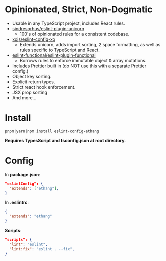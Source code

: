 # Opinionated, Strict, Non-Dogmatic

* Usable in any TypeScript project, includes React rules.
* [sindresorhus/eslint-plugin-unicorn](https://github.com/sindresorhus/eslint-plugin-unicorn)
  * 100's of opinionated rules for a consistent codebase.
* [xojs/eslint-config-xo](https://github.com/sindresorhus/eslint-config-xo)
  * Extends unicorn, adds import sorting, 2 space formatting, as well as rules specific to TypeScript and React.
* [eslint-functional/eslint-plugin-functional](https://github.com/eslint-functional/eslint-plugin-functional)
  * Borrows rules to enforce immutable object & array mutations.
* Includes Prettier built in (do NOT use this with a separate Prettier config.)
* Object key sorting.
* Explicit return types.
* Strict react hook enforcement.
* JSX prop sorting
* And more...

# Install

`pnpm|yarn|npm install eslint-config-ethang`

**Requires TypesScript and tsconfig.json at root directory.**

# Config

In **package.json**:

```json
"eslintConfig": {
  "extends": ["ethang"],
}
```

In **.eslintrc**:

```json
{
  "extends": "ethang"
}
```

**Scripts**:

```json
"scripts": {
  "lint": "eslint",
  "lint:fix": "eslint . --fix",
}
```
